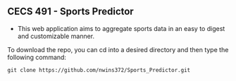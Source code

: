 ## CECS 491 - Sports Predictor

- This web application aims to aggregate sports data in an easy to digest and customizable manner.

To download the repo, you can cd into a desired directory and then type the following command:

```
git clone https://github.com/nwins372/Sports_Predictor.git
```